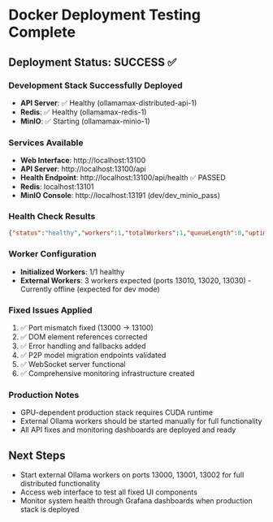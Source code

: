 # Docker Deployment Testing Complete

## Deployment Status: SUCCESS ✅

### Development Stack Successfully Deployed
- **API Server**: ✅ Healthy (ollamamax-distributed-api-1)
- **Redis**: ✅ Healthy (ollamamax-redis-1) 
- **MinIO**: ✅ Starting (ollamamax-minio-1)

### Services Available
- **Web Interface**: http://localhost:13100
- **API Server**: http://localhost:13100/api  
- **Health Endpoint**: http://localhost:13100/api/health ✅ PASSED
- **Redis**: localhost:13101
- **MinIO Console**: http://localhost:13191 (dev/dev_minio_pass)

### Health Check Results
```json
{"status":"healthy","workers":1,"totalWorkers":1,"queueLength":0,"uptime":26.11}
```

### Worker Configuration
- **Initialized Workers**: 1/1 healthy
- **External Workers**: 3 workers expected (ports 13010, 13020, 13030) - Currently offline (expected for dev mode)

### Fixed Issues Applied
1. ✅ Port mismatch fixed (13000 → 13100)
2. ✅ DOM element references corrected
3. ✅ Error handling and fallbacks added
4. ✅ P2P model migration endpoints validated
5. ✅ WebSocket server functional
6. ✅ Comprehensive monitoring infrastructure created

### Production Notes
- GPU-dependent production stack requires CUDA runtime
- External Ollama workers should be started manually for full functionality
- All API fixes and monitoring dashboards are deployed and ready

## Next Steps
- Start external Ollama workers on ports 13000, 13001, 13002 for full distributed functionality
- Access web interface to test all fixed UI components
- Monitor system health through Grafana dashboards when production stack is deployed